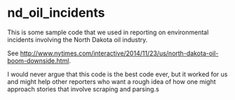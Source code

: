 # nd_oil_incidents
This is some sample code that we used in reporting on environmental incidents involving the North Dakota oil industry.

See http://www.nytimes.com/interactive/2014/11/23/us/north-dakota-oil-boom-downside.html.

I would never argue that this code is the best code ever, but it worked for us and might help other reporters who want a rough idea of how one might approach stories that involve scraping and parsing.s

